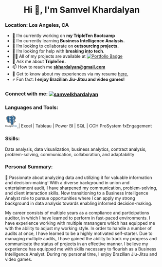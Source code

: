 <h1 align="center">Hi 👋, I'm Samvel Khardalyan</h1>
<h3 align="left">Location: Los Angeles, CA</h3>

- 🔭 I’m currently working on **my TripleTen Bootcamp**
- 🌱 I’m currently learning **Business Intelligence Analysis.**
- 👯 I’m looking to collaborate on **outsourcing projects.**
- 🤝 I’m looking for help with **breaking into tech.**
- 👨‍💻 All of my projects are available at [![Portfolio Badge](https://img.shields.io/badge/portfolio-web-blue?style=flat&link=https://github.com/Tiffany-Bergett/Data_projects_TripleTen/)](https://github.com/SKhardalyan/Data_projects_TripleTen/blob/main/README.md) 
- 💬 Ask me about **TripleTen.**
- 📫 How to reach me **skhardalyan@gmail.com**
- 📄 Get to know about my experiences via my resume <a href='https://docs.google.com/document/d/1PPgjUzOnooYD6R7WGmYAcnWGG1NLyDUr_OVUJQIGqcM/edit?usp=sharing ' target=_blank><u>here</u>.</a>
- ⚡ Fun fact: **I enjoy Brazilian Jiu-Jitsu and video games!**

<h3 align="left">Connect with me:
<a href="https://www.linkedin.com/in/samvel-khardalyan-6a194611b" target="blank"><img align="center" src="https://raw.githubusercontent.com/rahuldkjain/github-profile-readme-generator/master/src/images/icons/Social/linked-in-alt.svg" alt="samvelkhardalyan" height="30" width="40" /></a>
</h3>

<h3 align="left">Languages and Tools:</h3>
<p align="left"> <a href="https://www.postgresql.org" target="_blank" rel="noreferrer"> <img src="https://raw.githubusercontent.com/devicons/devicon/master/icons/postgresql/postgresql-original-wordmark.svg" alt="postgresql" width="40" height="40"/> </a> | Excel | Tableau | Power BI | SQL | CCH ProSystem fxEngagement</p>

<h3 align="left"> Skills: </h3>
<p align='left'> Data analysis, data visualization, business analytics, contract analysis, problem-solving, communication, collaboration, and adaptability </p>

<h3 align="left"> Personal Summary: </h3>
<p align="left"> 🌟 Passionate about analyzing data and utilizing it for valuable information and decision-making! With a diverse background in union and entertainment audit, I have sharpened my communication, problem-solving, and client interaction skills. Now transitioning to a Business Intelligence Analyst role to pursue opportunities where I can apply my strong background in data analysis towards enabling informed decision-making.
  
My career consists of multiple years as a compliance and participations auditor, in which I have learned to perform in fast-paced environments. I have experience working with multiple manangers which has equipped me with the ability to adjust my working style. In order to handle a number of audits at once, I have learned to be a highly motivated self-starter. Due to managing multiple audits, I have gained the ability to track my progress and communicate the status of projects in an effective manner. I believe my experience has equipped me with skills necessary to flourish as a Business Intelligence Analyst. During my personal time, I enjoy Brazilian Jiu-Jitsu and video games.</p>
